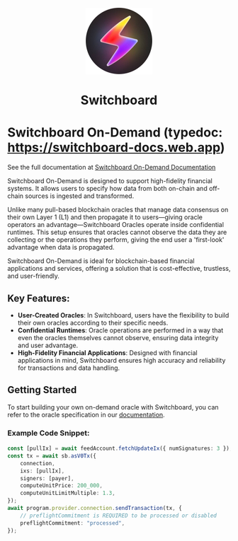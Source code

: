 <div align="center">

![Switchboard Logo](https://github.com/switchboard-xyz/switchboard/raw/main/website/static/img/icons/switchboard/avatar.png)

# Switchboard

</div>

# Switchboard On-Demand (typedoc: https://switchboard-docs.web.app)
See the full documentation at [Switchboard On-Demand Documentation](https://switchboard-labs.gitbook.io/switchboard-on-demand/)

Switchboard On-Demand is designed to support high-fidelity financial systems. It allows users to specify how data from both on-chain and off-chain sources is ingested and transformed.

Unlike many pull-based blockchain oracles that manage data consensus on their own Layer 1 (L1) and then propagate it to users—giving oracle operators an advantage—Switchboard Oracles operate inside confidential runtimes. This setup ensures that oracles cannot observe the data they are collecting or the operations they perform, giving the end user a 'first-look' advantage when data is propagated.

Switchboard On-Demand is ideal for blockchain-based financial applications and services, offering a solution that is cost-effective, trustless, and user-friendly.

## Key Features:
- **User-Created Oracles**: In Switchboard, users have the flexibility to build their own oracles according to their specific needs.
- **Confidential Runtimes**: Oracle operations are performed in a way that even the oracles themselves cannot observe, ensuring data integrity and user advantage.
- **High-Fidelity Financial Applications**: Designed with financial applications in mind, Switchboard ensures high accuracy and reliability for transactions and data handling.

## Getting Started
To start building your own on-demand oracle with Switchboard, you can refer to the oracle specification in our [documentation](https://protos.docs.switchboard.xyz/protos/OracleJob).

### Example Code Snippet:
```typescript
const [pullIx] = await feedAccount.fetchUpdateIx({ numSignatures: 3 });
const tx = await sb.asV0Tx({
    connection,
    ixs: [pullIx],
    signers: [payer],
    computeUnitPrice: 200_000,
    computeUnitLimitMultiple: 1.3,
});
await program.provider.connection.sendTransaction(tx, {
    // preflightCommitment is REQUIRED to be processed or disabled
    preflightCommitment: "processed",
});
```
